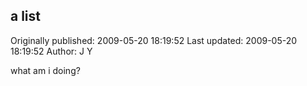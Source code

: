 ## a list

Originally published: 2009-05-20 18:19:52
Last updated: 2009-05-20 18:19:52
Author: J Y

what am i doing?